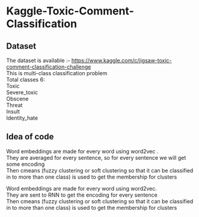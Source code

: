 # Kaggle-Toxic-Comment-Classification
## Dataset
The dataset is available :- https://www.kaggle.com/c/jigsaw-toxic-comment-classification-challenge <br>
This is multi-class classification problem <br>
Total classes 6: <br>
Toxic<br>
Severe_toxic<br>
Obscene<br>
Threat<br>
Insult<br>
Identity_hate<br>

## Idea of code<br>

Word embeddings are made for every word using word2vec .<br>
They are averaged for every sentence, so for every sentence we will get some encoding <br>
Then cmeans (fuzzy clustering or soft clustering so that it can be classified in to more than one class) is used to get the membership for clusters<br>

Word embeddings are made for every word using word2vec.<br>
They are sent to RNN to get the encoding for every sentence <br>
Then cmeans (fuzzy clustering or soft clustering so that it can be classified in to more than one class) is used to get the membership for clusters<br>


